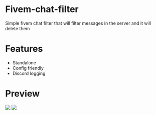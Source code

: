 # Fivem-chat-filter
  Simple fivem chat filter that will filter messages in the server and it will delete them

# Features
- Standalone
- Config friendly
- Discord logging


# Preview
![](https://cdn.nat2k15.xyz/img/FiveM_GTAProcess_igTGNFargA.png)
![](https://cdn.nat2k15.xyz/img/Discord_PFRH0JFKM1.png)
